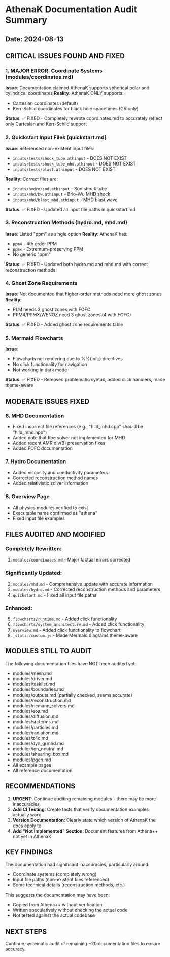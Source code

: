 # AthenaK Documentation Audit Summary

## Date: 2024-08-13

## CRITICAL ISSUES FOUND AND FIXED

### 1. **MAJOR ERROR: Coordinate Systems (modules/coordinates.md)**
**Issue**: Documentation claimed AthenaK supports spherical polar and cylindrical coordinates
**Reality**: AthenaK ONLY supports:
- Cartesian coordinates (default)
- Kerr-Schild coordinates for black hole spacetimes (GR only)

**Status**: ✅ FIXED - Completely rewrote coordinates.md to accurately reflect only Cartesian and Kerr-Schild support

### 2. **Quickstart Input Files (quickstart.md)**
**Issue**: Referenced non-existent input files:
- `inputs/tests/shock_tube.athinput` - DOES NOT EXIST
- `inputs/tests/shock_tube_mhd.athinput` - DOES NOT EXIST
- `inputs/tests/blast.athinput` - DOES NOT EXIST

**Reality**: Correct files are:
- `inputs/hydro/sod.athinput` - Sod shock tube
- `inputs/mhd/bw.athinput` - Brio-Wu MHD shock
- `inputs/mhd/blast_mhd.athinput` - MHD blast wave

**Status**: ✅ FIXED - Updated all input file paths in quickstart.md

### 3. **Reconstruction Methods (hydro.md, mhd.md)**
**Issue**: Listed "ppm" as single option
**Reality**: AthenaK has:
- `ppm4` - 4th order PPM
- `ppmx` - Extremum-preserving PPM
- No generic "ppm"

**Status**: ✅ FIXED - Updated both hydro.md and mhd.md with correct reconstruction methods

### 4. **Ghost Zone Requirements**
**Issue**: Not documented that higher-order methods need more ghost zones
**Reality**: 
- PLM needs 3 ghost zones with FOFC
- PPM4/PPMX/WENOZ need 3 ghost zones (4 with FOFC)

**Status**: ✅ FIXED - Added ghost zone requirements table

### 5. **Mermaid Flowcharts**
**Issue**: 
- Flowcharts not rendering due to %%{init:} directives
- No click functionality for navigation
- Not working in dark mode

**Status**: ✅ FIXED - Removed problematic syntax, added click handlers, made theme-aware

## MODERATE ISSUES FIXED

### 6. **MHD Documentation**
- Fixed incorrect file references (e.g., "hlld_mhd.cpp" should be "hlld_mhd.hpp")
- Added note that Roe solver not implemented for MHD
- Added recent AMR div(B) preservation fixes
- Added FOFC documentation

### 7. **Hydro Documentation**
- Added viscosity and conductivity parameters
- Corrected reconstruction method names
- Added relativistic solver information

### 8. **Overview Page**
- All physics modules verified to exist
- Executable name confirmed as "athena"
- Fixed input file examples

## FILES AUDITED AND MODIFIED

### Completely Rewritten:
1. `modules/coordinates.md` - Major factual errors corrected

### Significantly Updated:
2. `modules/mhd.md` - Comprehensive update with accurate information
3. `modules/hydro.md` - Corrected reconstruction methods and parameters
4. `quickstart.md` - Fixed all input file paths

### Enhanced:
5. `flowcharts/runtime.md` - Added click functionality
6. `flowcharts/system_architecture.md` - Added click functionality  
7. `overview.md` - Added click functionality to flowchart
8. `_static/custom.js` - Made Mermaid diagrams theme-aware

## MODULES STILL TO AUDIT

The following documentation files have NOT been audited yet:
- modules/mesh.md
- modules/driver.md
- modules/tasklist.md
- modules/boundaries.md
- modules/outputs.md (partially checked, seems accurate)
- modules/reconstruction.md
- modules/riemann_solvers.md
- modules/eos.md
- modules/diffusion.md
- modules/srcterms.md
- modules/particles.md
- modules/radiation.md
- modules/z4c.md
- modules/dyn_grmhd.md
- modules/ion_neutral.md
- modules/shearing_box.md
- modules/pgen.md
- All example pages
- All reference documentation

## RECOMMENDATIONS

1. **URGENT**: Continue auditing remaining modules - there may be more inaccuracies
2. **Add CI Testing**: Create tests that verify documentation examples actually work
3. **Version Documentation**: Clearly state which version of AthenaK the docs apply to
4. **Add "Not Implemented" Section**: Document features from Athena++ not yet in AthenaK

## KEY FINDINGS

The documentation had significant inaccuracies, particularly around:
- Coordinate systems (completely wrong)
- Input file paths (non-existent files referenced)
- Some technical details (reconstruction methods, etc.)

This suggests the documentation may have been:
- Copied from Athena++ without verification
- Written speculatively without checking the actual code
- Not tested against the actual codebase

## NEXT STEPS

Continue systematic audit of remaining ~20 documentation files to ensure accuracy.